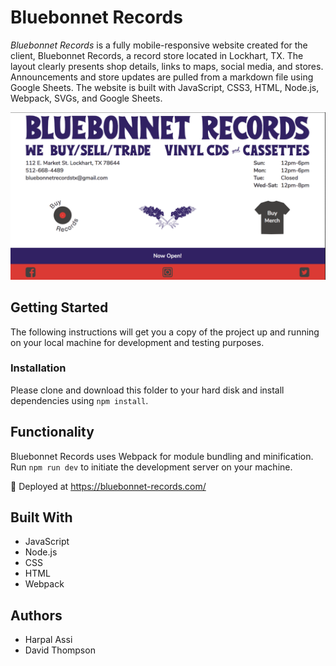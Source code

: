 # Bluebonnet Records

_Bluebonnet Records_ is a fully mobile-responsive website created for the client, Bluebonnet Records, a record store located in Lockhart, TX. The layout clearly presents shop details, links to maps, social media, and stores. Announcements and store updates are pulled from a markdown file using Google Sheets. The website is built with JavaScript, CSS3, HTML, Node.js, Webpack, SVGs, and Google Sheets.

![Screenshot](screenshot.png)

## Getting Started

The following instructions will get you a copy of the project up and running on your local machine for development and testing purposes.

### Installation

Please clone and download this folder to your hard disk and install dependencies using `npm install`.

## Functionality

Bluebonnet Records uses Webpack for module bundling and minification. Run `npm run dev` to initiate the development server on your machine.

🚀 Deployed at https://bluebonnet-records.com/

## Built With

- JavaScript
- Node.js
- CSS
- HTML
- Webpack

## Authors

- Harpal Assi
- David Thompson
